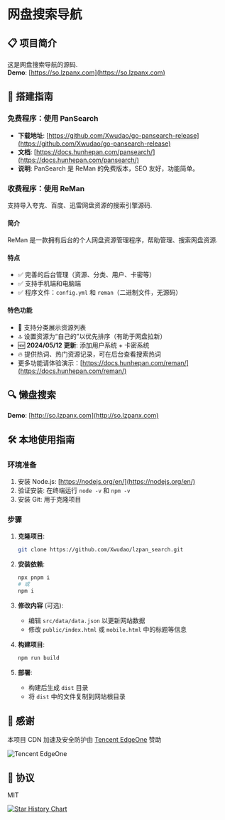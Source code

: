 # 网盘搜索导航


## 📋 项目简介

这是网盘搜索导航的源码.  
**Demo**: [https://so.lzpanx.com](https://so.lzpanx.com)

## 🚀 搭建指南

### 免费程序：使用 PanSearch

- **下载地址**: [https://github.com/Xwudao/go-pansearch-release](https://github.com/Xwudao/go-pansearch-release)
- **文档**: [https://docs.hunhepan.com/pansearch/](https://docs.hunhepan.com/pansearch/)
- **说明**: PanSearch 是 ReMan 的免费版本，SEO 友好，功能简单。

### 收费程序：使用 ReMan

支持导入夸克、百度、迅雷网盘资源的搜索引擎源码.

#### 简介

ReMan 是一款拥有后台的个人网盘资源管理程序，帮助管理、搜索网盘资源.

#### 特点

- ✅ 完善的后台管理（资源、分类、用户、卡密等）
- ✅ 支持手机端和电脑端
- ✅ 程序文件：`config.yml` 和 `reman`（二进制文件，无源码）

#### 特色功能

- 📂 支持分类展示资源列表
- 🔝 设置资源为“自己的”以优先排序（有助于网盘拉新）
- 🆕 **2024/05/12 更新**: 添加用户系统 + 卡密系统
- 🔥 提供热词、热门资源记录，可在后台查看搜索热词
- 更多功能请体验演示：[https://docs.hunhepan.com/reman/](https://docs.hunhepan.com/reman/)

## 🔍 懒盘搜索

**Demo**: [http://so.lzpanx.com](http://so.lzpanx.com)

## 🛠️ 本地使用指南

### 环境准备

1. 安装 Node.js: [https://nodejs.org/en/](https://nodejs.org/en/)
2. 验证安装: 在终端运行 `node -v` 和 `npm -v`
3. 安装 Git: 用于克隆项目

### 步骤

1. **克隆项目**:

   ```bash
   git clone https://github.com/Xwudao/lzpan_search.git
   ```

2. **安装依赖**:

   ```bash
   npx pnpm i
   # 或
   npm i
   ```

3. **修改内容** (可选):
   - 编辑 `src/data/data.json` 以更新网站数据
   - 修改 `public/index.html` 或 `mobile.html` 中的标题等信息

4. **构建项目**:

   ```bash
   npm run build
   ```

5. **部署**:
   - 构建后生成 `dist` 目录
   - 将 `dist` 中的文件复制到网站根目录

## 🙏 感谢

本项目 CDN 加速及安全防护由 [Tencent EdgeOne](https://edgeone.ai/zh?from=github) 赞助

![Tencent EdgeOne](/images/tc.png)

## 📄 协议

MIT


[![Star History Chart](https://api.star-history.com/svg?repos=Xwudao/lzpan_search&type=Date)](https://star-history.com/#Xwudao/lzpan_search&Date)
